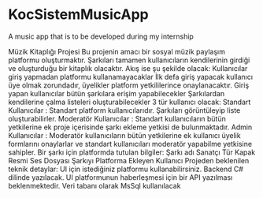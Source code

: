 # KocSistemMusicApp
A music app that is to be developed during my internship

Müzik Kitaplığı Projesi
Bu projenin amacı bir sosyal müzik paylaşım platformu oluşturmaktır. Şarkıları tamamen kullanıcıların kendilerinin girdiği ve oluşturduğu bir kitaplık olacaktır. Akış ise şu şekilde olacak:
Kullanıcılar giriş yapmadan platformu kullanamayacaklar
İlk defa giriş yapacak kullanıcı üye olmak zorundadır, üyelikler platform yetkililerince onaylanacaktır.
Giriş yapan kullanıcılar bütün şarkılara erişim yapabilecekler
Şarkılardan kendilerine çalma listeleri oluşturabilecekler
3 tür kullanıcı olacak:
Standart Kullanıcılar : Standart platform kullanıcılarıdır. Şarkıları görüntüleyip liste oluşturabilirler.
Moderatör Kullanıcılar : Standart kullanıcıların bütün yetkilerine ek proje içerisinde şarkı ekleme yetkisi de bulunmaktadır.
Admin Kullanıcılar : Moderatör kullanıcıların bütün yetkilerine ek kullanıcı üyelik formlarını onaylarlar ve standart kullanıcıları moderatör yapabilme yetkisine sahipler.
Bir şarkı için platformda tutulan bilgiler:
Şarkı adı
Sanatçı
Tür
Kapak Resmi
Ses Dosyası
Şarkıyı Platforma Ekleyen Kullanıcı
Projeden beklenilen teknik detaylar:
UI için istediğiniz platformu kullanabilirsiniz.
Backend C# dilinde yazılacak.
UI platformunun haberleşmesi için bir API yazılması beklenmektedir.
Veri tabanı olarak MsSql kullanılacak
